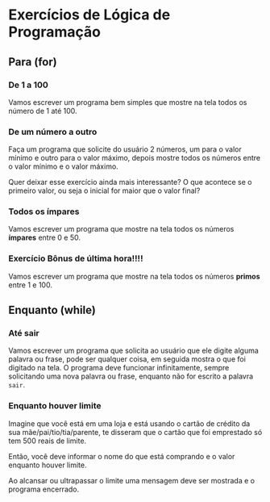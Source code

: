 # Exercícios de Lógica de Programação 

## Para (for)

### De 1 a 100
Vamos escrever um programa bem simples que mostre na tela todos os número de 1 até 100.

### De um número a outro
Faça um programa que solicite do usuário 2 números, um para o valor mínimo e outro para o valor máximo, depois mostre todos os números entre o valor mínimo e o valor máximo.

Quer deixar esse exercício ainda mais interessante? O que acontece se o primeiro valor, ou seja o inicial for maior que o valor final?

### Todos os ímpares
Vamos escrever um programa que mostre na tela todos os números **ímpares** entre 0 e 50.

### Exercício Bônus de última hora!!!!
Vamos escrever um programa que mostre na tela todos os números **primos** entre 1 e 100.

## Enquanto (while)

### Até sair
Vamos escrever um programa que solicita ao usuário que ele digite alguma palavra ou frase, pode ser qualquer coisa, em seguida mostra o que foi digitado na tela.
O programa deve funcionar infinitamente, sempre solicitando uma nova palavra ou frase, enquanto não for escrito a palavra `sair`.

### Enquanto houver limite
Imagine que você está em uma loja e está usando o cartão de crédito da sua mãe/pai/tio/tia/parente, te disseram que o cartão que foi emprestado só tem 500 reais de limite.

Então, você deve informar o nome do que está comprando e o valor enquanto houver limite.

Ao alcansar ou ultrapassar o limite uma mensagem deve ser mostrada e o programa encerrado. 